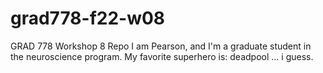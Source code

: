 # grad778-f22-w08
GRAD 778 Workshop 8 Repo
I am Pearson, and I'm a graduate student in the neuroscience program. 
My favorite  superhero is: deadpool ... i guess.
